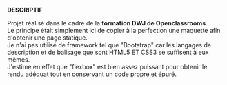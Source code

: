 <strong>DESCRIPTIF</strong>
<p>
	Projet réalisé dans le cadre de la <strong>formation DWJ de Openclassrooms</strong>.<br />
	Le principe était simplement ici de copier à la perfection une maquette afin d'obtenir une page statique.<br />
	Je n'ai pas utilisé de framework tel que "Bootstrap" car les langages de description et de balisage que sont HTML5 ET CSS3 se suffisent à eux mêmes.<br />
	J'estime en effet que "flexbox" est bien assez puissant pour obtenir le rendu adéquat tout en conservant un code propre et épuré.<br />
</p>